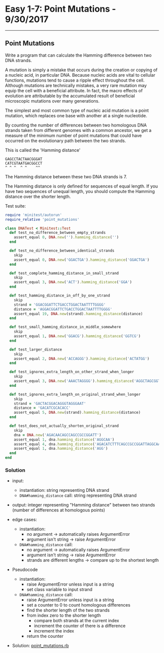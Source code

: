 
[comment]: # (point_mutations.md)

# Easy 1-7: Point Mutations - 9/30/2017

---
## Point Mutations

Write a program that can calculate the Hamming difference between two DNA strands.

A mutation is simply a mistake that occurs during the creation or copying of a nucleic acid, in particular DNA. Because nucleic acids are vital to cellular functions, mutations tend to cause a ripple effect throughout the cell. Although mutations are technically mistakes, a very rare mutation may equip the cell with a beneficial attribute. In fact, the macro effects of evolution are attributable by the accumulated result of beneficial microscopic mutations over many generations.

The simplest and most common type of nucleic acid mutation is a point mutation, which replaces one base with another at a single nucleotide.

By counting the number of differences between two homologous DNA strands taken from different genomes with a common ancestor, we get a measure of the minimum number of point mutations that could have occurred on the evolutionary path between the two strands.

This is called the 'Hamming distance'
```
GAGCCTACTAACGGGAT
CATCGTAATGACGGCCT
^ ^ ^  ^ ^    ^^
```
The Hamming distance between these two DNA strands is 7.

The Hamming distance is only defined for sequences of equal length. If you have two sequences of unequal length, you should compute the Hamming distance over the shorter length.

Test suite:
``` ruby
require 'minitest/autorun'
require_relative 'point_mutations'

class DNATest < Minitest::Test
  def test_no_difference_between_empty_strands
    assert_equal 0, DNA.new('').hamming_distance('')
  end

  def test_no_difference_between_identical_strands
    skip
    assert_equal 0, DNA.new('GGACTGA').hamming_distance('GGACTGA')
  end

  def test_complete_hamming_distance_in_small_strand
    skip
    assert_equal 3, DNA.new('ACT').hamming_distance('GGA')
  end

  def test_hamming_distance_in_off_by_one_strand
    skip
    strand = 'GGACGGATTCTGACCTGGACTAATTTTGGGG'
    distance = 'AGGACGGATTCTGACCTGGACTAATTTTGGGG'
    assert_equal 19, DNA.new(strand).hamming_distance(distance)
  end

  def test_small_hamming_distance_in_middle_somewhere
    skip
    assert_equal 1, DNA.new('GGACG').hamming_distance('GGTCG')
  end

  def test_larger_distance
    skip
    assert_equal 2, DNA.new('ACCAGGG').hamming_distance('ACTATGG')
  end

  def test_ignores_extra_length_on_other_strand_when_longer
    skip
    assert_equal 3, DNA.new('AAACTAGGGG').hamming_distance('AGGCTAGCGGTAGGAC')
  end

  def test_ignores_extra_length_on_original_strand_when_longer
    skip
    strand = 'GACTACGGACAGGGTAGGGAAT'
    distance = 'GACATCGCACACC'
    assert_equal 5, DNA.new(strand).hamming_distance(distance)
  end

  def test_does_not_actually_shorten_original_strand
    skip
    dna = DNA.new('AGACAACAGCCAGCCGCCGGATT')
    assert_equal 1, dna.hamming_distance('AGGCAA')
    assert_equal 4, dna.hamming_distance('AGACATCTTTCAGCCGCCGGATTAGGCAA')
    assert_equal 1, dna.hamming_distance('AGG')
  end
end
```

### Solution
* input:
  - instantiation: string representing DNA strand
  - `DNA#hamming_distance` call: string representing DNA strand
* output: integer representing "Hamming distance" between two strands (number of differences at homologous points)
* edge cases:
  - instantiation:
    + no argument -> automatically raises ArgumentError
    + argument isn't string -> raise ArgumentError
  - `DNA#hamming_distance` call:
    + no argument -> automatically raises ArgumentError
    + argument isn't string -> raise ArgumentError
    + strands are different lengths -> compare up to the shortest length


* Pseudocode
  - instantiation:
    + raise ArgumentError unless input is a string
    + set class variable to input strand
  - `DNA#hamming_distance` call:
    + raise ArgumentError unless input is a string
    + set a counter to 0 to count homologous differences
    + find the shorter length of the two strands
    + from index zero to the shorter length
      * compare both strands at the current index
      * increment the counter of there is a difference
      * increment the index
    + return the counter


* Solution: [point_mutations.rb](point_mutations.rb)
